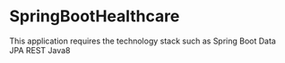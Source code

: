 # SpringBootHealthcare
This application requires the technology stack such as Spring Boot Data JPA REST Java8

